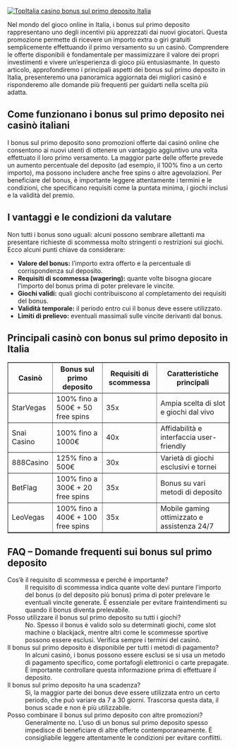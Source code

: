 [![TopItalia casino bonus sul primo deposito Italia](https://123-caf.pages.dev/gitsignup.png)](https://vrmoo.ru/Bt82HjjY)

<div>     <p>Nel mondo del gioco online in Italia, i bonus sul primo deposito rappresentano uno degli incentivi più apprezzati dai nuovi giocatori. Questa promozione permette di ricevere un importo extra o giri gratuiti semplicemente effettuando il primo versamento su un casinò. Comprendere le offerte disponibili è fondamentale per massimizzare il valore dei propri investimenti e vivere un’esperienza di gioco più entusiasmante. In questo articolo, approfondiremo i principali aspetti dei bonus sul primo deposito in Italia, presenteremo una panoramica aggiornata dei migliori casinò e risponderemo alle domande più frequenti per guidarti nella scelta più adatta.</p>        <h2>Come funzionano i bonus sul primo deposito nei casinò italiani</h2>     <p>I bonus sul primo deposito sono promozioni offerte dai casinò online che consentono ai nuovi utenti di ottenere un vantaggio aggiuntivo una volta effettuato il loro primo versamento. La maggior parte delle offerte prevede un aumento percentuale del deposito (ad esempio, il 100% fino a un certo importo), ma possono includere anche free spins o altre agevolazioni. Per beneficiare del bonus, è importante leggere attentamente i termini e le condizioni, che specificano requisiti come la puntata minima, i giochi inclusi e la validità del premio.</p>        <h2>I vantaggi e le condizioni da valutare</h2>     <p>Non tutti i bonus sono uguali: alcuni possono sembrare allettanti ma presentare richieste di scommessa molto stringenti o restrizioni sui giochi. Ecco alcuni punti chiave da considerare:</p>     <ul>       <li><strong>Valore del bonus:</strong> l’importo extra offerto e la percentuale di corrispondenza sul deposito.</li>       <li><strong>Requisiti di scommessa (wagering):</strong> quante volte bisogna giocare l’importo del bonus prima di poter prelevare le vincite.</li>       <li><strong>Giochi validi:</strong> quali giochi contribuiscono al completamento dei requisiti del bonus.</li>       <li><strong>Validità temporale:</strong> il periodo entro cui il bonus deve essere utilizzato.</li>       <li><strong>Limiti di prelievo:</strong> eventuali massimali sulle vincite derivanti dal bonus.</li>     </ul>        <h2>Principali casinò con bonus sul primo deposito in Italia</h2>     <table border="1" cellpadding="5" cellspacing="0">       <thead>         <tr>           <th>Casinò</th>           <th>Bonus sul primo deposito</th>           <th>Requisiti di scommessa</th>           <th>Caratteristiche principali</th>         </tr>       </thead>       <tbody>         <tr>           <td>StarVegas</td>           <td>100% fino a 500€ + 50 free spins</td>           <td>35x</td>           <td>Ampia scelta di slot e giochi dal vivo</td>         </tr>         <tr>           <td>Snai Casino</td>           <td>100% fino a 1000€</td>           <td>40x</td>           <td>Affidabilità e interfaccia user-friendly</td>         </tr>         <tr>           <td>888Casino</td>           <td>125% fino a 500€</td>           <td>30x</td>           <td>Varietà di giochi esclusivi e tornei</td>         </tr>         <tr>           <td>BetFlag</td>           <td>100% fino a 300€ + 20 free spins</td>           <td>35x</td>           <td>Bonus su vari metodi di deposito</td>         </tr>         <tr>           <td>LeoVegas</td>           <td>100% fino a 400€ + 100 free spins</td>           <td>35x</td>           <td>Mobile gaming ottimizzato e assistenza 24/7</td>         </tr>       </tbody>     </table>        <h2>FAQ – Domande frequenti sui bonus sul primo deposito</h2>     <dl>       <dt>Cos’è il requisito di scommessa e perché è importante?</dt>       <dd>Il requisito di scommessa indica quante volte devi puntare l’importo del bonus (o del deposito più bonus) prima di poter prelevare le eventuali vincite generate. È essenziale per evitare fraintendimenti su quando il bonus diventa prelevabile.</dd>          <dt>Posso utilizzare il bonus sul primo deposito su tutti i giochi?</dt>       <dd>No. Spesso il bonus è valido solo su determinati giochi, come slot machine o blackjack, mentre altri come le scommesse sportive possono essere esclusi. Verifica sempre i termini del casinò.</dd>          <dt>Il bonus sul primo deposito è disponibile per tutti i metodi di pagamento?</dt>       <dd>In alcuni casinò, i bonus possono essere esclusi se si usa un metodo di pagamento specifico, come portafogli elettronici o carte prepagate. È importante controllare questa informazione prima di effettuare il deposito.</dd>          <dt>Il bonus sul primo deposito ha una scadenza?</dt>       <dd>Sì, la maggior parte dei bonus deve essere utilizzata entro un certo periodo, che può variare da 7 a 30 giorni. Trascorsa questa data, il bonus scade e non è più utilizzabile.</dd>          <dt>Posso combinare il bonus sul primo deposito con altre promozioni?</dt>       <dd>Generalmente no. L’uso di un bonus sul primo deposito spesso impedisce di beneficiare di altre offerte contemporaneamente. È consigliabile leggere attentamente le condizioni per evitare conflitti.</dd>     </dl>   </div>